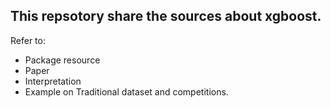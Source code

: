 ## This repsotory share the sources about xgboost.
Refer to:
- Package resource
- Paper
- Interpretation
- Example on Traditional dataset and competitions.
